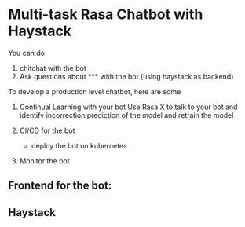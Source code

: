 # Multi-task Rasa Chatbot with Haystack

You can do 
1. chitchat with the bot
2. Ask questions about *** with the bot (using haystack as backend)

To develop a production level chatbot, here are some 

1. Continual Learning with your bot
Use Rasa X to talk to your bot and identify incorrection prediction of the model and retrain the model


2. CI/CD for the bot
   - deploy the bot on kubernetes

3. Monitor the bot

## Frontend for the bot:


## Haystack




 
